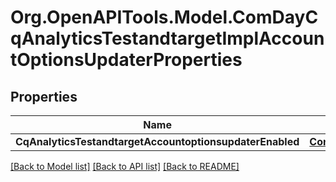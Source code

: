 # Org.OpenAPITools.Model.ComDayCqAnalyticsTestandtargetImplAccountOptionsUpdaterProperties
## Properties

Name | Type | Description | Notes
------------ | ------------- | ------------- | -------------
**CqAnalyticsTestandtargetAccountoptionsupdaterEnabled** | [**ConfigNodePropertyBoolean**](ConfigNodePropertyBoolean.md) |  | [optional] 

[[Back to Model list]](../README.md#documentation-for-models) [[Back to API list]](../README.md#documentation-for-api-endpoints) [[Back to README]](../README.md)

